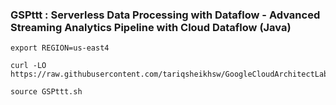 ### GSPttt :  Serverless Data Processing with Dataflow - Advanced Streaming Analytics Pipeline with Cloud Dataflow (Java) 

```
export REGION=us-east4
```

```
curl -LO https://raw.githubusercontent.com/tariqsheikhsw/GoogleCloudArchitectLabs/main/Solutions/GSPttt.sh

source GSPttt.sh
```

